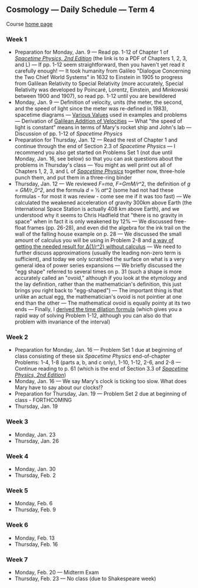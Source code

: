 ## Cosmology &mdash; Daily Schedule &mdash; Term 4

Course [home page](./)

### Week 1

* Preparation for Monday, Jan. 9 &mdash; Read pp. 1-12 of Chapter 1 of [*Spacetime Physics, 2nd Edition*](./resources/TaylorWheeler-SpacetimePhysics-2ndEdition-Chapters123L.pdf) (the link is to a PDF of Chapters 1, 2, 3, and L) &mdash; If pp. 1-12 seem straightforward, then you haven't yet read it carefully enough! &mdash; It took humanity from Galileo "Dialogue Concerning the Two Chief World Systems" in 1632 to Einstein in 1905 to progress from Galilean Relativity to Special Relativity (more accurately, Special Relativity was developed by Poincar&eacute;, Lorentz, Einstein, and Minkowski between 1900 and 1907), so read pp. 1-12 until you are bewildered
* Monday, Jan. 9 &mdash; Definition of velocity, units (the meter, the second, and the speed of light since the meter was re-defined in 1983), spacetime diagrams &mdash; [Various Values](./various_values.html) used in examples and problems &mdash; Derivation of [Galilean Addition of Velocities](./resources/GalileanAdditionOfVelocities.pdf)  &mdash; What "the speed of light is constant" means in terms of Mary's rocket ship and John's lab &mdash; Discussion of pp. 1-12 of *Spacetime Physics*
* Preparation for Thursday, Jan. 12 &mdash; Read the rest of Chapter 1 and continue through the end of Section 2.3 of *Spacetime Physics* &mdash; I recommend you also get started on Problems Set 1 (not due until Monday, Jan. 16, see below) so that you can ask questions about the problems in Thursday's class &mdash; You might as well print out all of Chapters 1, 2, 3, and L of [*Spacetime Physics*](./resources/TaylorWheeler-SpacetimePhysics-2ndEdition-Chapters123L.pdf) together now, three-hole punch them, and put them in a three-ring binder
* Thursday, Jan. 12 &mdash; We reviewed *F=ma*, *F=GmM/r*^2, the definition of *g = GM/r\_0^2*, and the formula *d* = &half; *at*^2 (some had not had these formulas - for most it was review - come see me if it was too fast) &mdash; We calculated the weakened acceleration of gravity 300km above Earth (the International Space Station is actually 408 km above Earth), and we understood why it seems to Chris Hadfield that "there is no gravity in space" when in fact it is only weakened by 12% &mdash; We discussed free-float frames (pp. 26-28), and even did the algebra for the ink trail on the wall of the falling house example on p. 28 &mdash; We discussed the small amount of calculus you will be using in Problem 2-8 and [a way of getting the needed result for &Delta;(1/r^2) without calculus](./resources/ComputingDeltaOneOverRSquared.pdf) &mdash; We need to further discuss approximations (usually the leading non-zero term is sufficient), and today we only scratched the surface on what is a very general idea of power series expansions &mdash; We briefly discussed the "egg shape" referred to several times on p. 31 (such a shape is more accurately called an "ovoid," although if you look at the etymology and the lay definition, rather than the mathematician's definition, this just brings you right back to "egg-shaped") &mdash; The important thing is that unlike an actual egg, the mathematician's ovoid is not pointier at one end than the other &mdash; The mathematical ovoid is equally pointy at its two ends &mdash; Finally, I [derived the time dilation formula](./resources/TimeDilationDerivation.pdf) (which gives you a rapid way of solving Problem 1-12, although you can also do that problem with invariance of the interval)

### Week 2

* Preparation for Monday, Jan. 16 &mdash; Problem Set 1 due at beginning of class consisting of these six *Spacetime Physics* end-of-chapter Problems: 1-4, 1-8 (parts a, b, and c only), 1-10, 1-12, 2-6, and 2-8 &mdash; Continue reading to p. 61 (which is the end of Section 3.3 of [*Spacetime Physics, 2nd Edition*](./resources/TaylorWheeler-SpacetimePhysics-2ndEdition-Chapters123L.pdf))
* Monday, Jan. 16 &mdash; We say Mary's clock is ticking too slow. What does Mary have to say about our clocks!?
* Preparation for Thursday, Jan. 19 &mdash; Problem Set 2 due at beginning of class - FORTHCOMING
* Thursday, Jan. 19

### Week 3

* Monday, Jan. 23
* Thursday, Jan. 26

### Week 4

* Monday, Jan. 30
* Thursday, Feb. 2

### Week 5

* Monday, Feb. 6
* Thursday, Feb. 9

### Week 6

* Monday, Feb. 13
* Thursday, Feb. 16

### Week 7

* Monday, Feb. 20 &mdash; Midterm Exam
* Thursday, Feb. 23 &mdash; No class (due to Shakespeare week)
